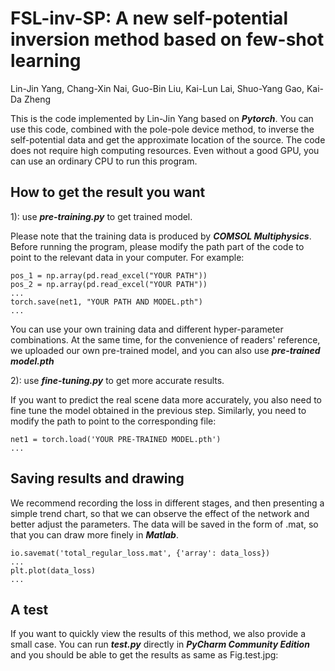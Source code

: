 # FSL-inv-SP: A new self-potential inversion method based on few-shot learning
Lin-Jin Yang, Chang-Xin Nai, Guo-Bin Liu, Kai-Lun Lai, Shuo-Yang Gao, Kai-Da Zheng

This is the code implemented by Lin-Jin Yang based on ***Pytorch***. You can use this code, combined with the pole-pole device method, to inverse the self-potential data and get the approximate location of the source. The code does not require high computing resources. Even without a good GPU, you can use an ordinary CPU to run this program.

## How to get the result you want
1): use ***pre-training.py*** to get trained model.

Please note that the training data is produced by ***COMSOL Multiphysics***. Before running the program, please modify the path part of the code to point to the relevant data in your computer. For example:
```
pos_1 = np.array(pd.read_excel("YOUR PATH"))
pos_2 = np.array(pd.read_excel("YOUR PATH"))
...
torch.save(net1, "YOUR PATH AND MODEL.pth")
...
```
You can use your own training data and different hyper-parameter combinations. At the same time, for the convenience of readers' reference, we uploaded our own pre-trained model, and you can also use ***pre-trained model.pth***

2): use ***fine-tuning.py*** to get more accurate results.

If you want to predict the real scene data more accurately, you also need to fine tune the model obtained in the previous step. Similarly, you need to modify the path to point to the corresponding file:
```
net1 = torch.load('YOUR PRE-TRAINED MODEL.pth')
...
```

## Saving results and drawing

We recommend recording the loss in different stages, and then presenting a simple trend chart, so that we can observe the effect of the network and better adjust the parameters. The data will be saved in the form of .mat, so that you can draw more finely in ***Matlab***.
```
io.savemat('total_regular_loss.mat', {'array': data_loss})
...
plt.plot(data_loss)
...
```

## A test

If you want to quickly view the results of this method, we also provide a small case. You can run ***test.py*** directly in ***PyCharm Community Edition*** and you should be able to get the results as same as Fig.test.jpg:
